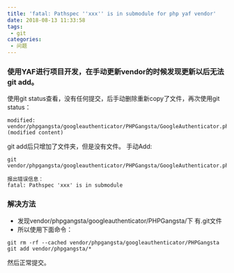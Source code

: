 ```yaml
---
title: 'fatal: Pathspec ''xxx'' is in submodule for php yaf vendor'
date: 2018-08-13 11:33:58
tags:
 - git
categories:
 - 问题
---
```

### 使用YAF进行项目开发，在手动更新vendor的时候发现更新以后无法git add。


使用git status查看，没有任何提交，后手动删除重新copy了文件，再次使用git status：

```
modified: vendor/phpgangsta/googleauthenticator/PHPGangsta/GoogleAuthenticator.php (modified content)
```

git add后只增加了文件夹，但是没有文件。
手动Add: 
```
git vendor/phpgangsta/googleauthenticator/PHPGangsta/GoogleAuthenticator.php

报出错误信息： 
fatal: Pathspec 'xxx' is in submodule

```
<!--more-->
### 解决方法

- 发现vendor/phpgangsta/googleauthenticator/PHPGangsta/下 有.git文件 
-  所以使用下面命令：
 
```
git rm -rf --cached vendor/phpgangsta/googleauthenticator/PHPGangsta
git add vendor/phpgangsta/*
```

然后正常提交。